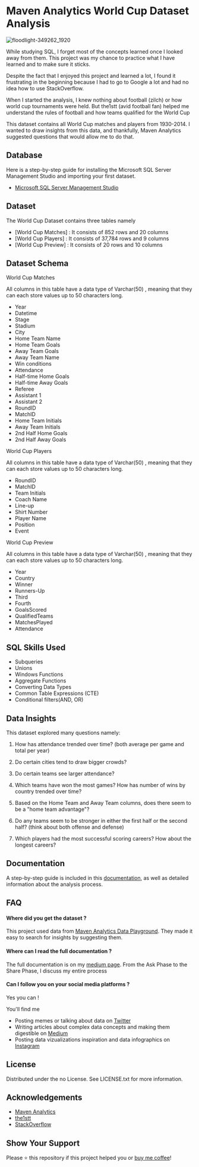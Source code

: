  
# Maven Analytics World Cup Dataset Analysis
![floodlight-349262_1920](https://user-images.githubusercontent.com/105794651/186025922-2e32ce4a-c0a2-4eff-ae47-b56c766db590.jpg)


While studying SQL, I forget most of the concepts learned once I looked away from them. 
This project was my chance to practice what I have learned and to make sure it sticks.

Despite the fact that I enjoyed this project and learned a lot, I found it frustrating in the beginning because I had to go to Google a lot and had no idea how to use StackOverflow.

When I started the analysis, I knew nothing about football (zilch) or how world cup tournaments were held. But the1stt (avid football fan)  helped me understand the rules of football and how teams qualified for the World Cup

This dataset contains all World Cup matches and players from 1930-2014. I wanted to draw insights from this data, and thankfully, Maven Analytics suggested questions that would allow me to do that.






## Database
Here is a step-by-step guide for installing the Microsoft SQL Server Management Studio and importing your first dataset.

- [Microsoft SQL Server Management Studio](https://docs.microsoft.com/en-us/sql/ssms/download-sql-server-management-studio-ssms?view=sql-server-ver16)
## Dataset
The World Cup Dataset contains three tables namely 
- [World Cup Matches] : It consists of 852 rows and 20 columns 
- [World Cup Players] : It consists of 37,784 rows and 9 columns 
- [World Cup Preview] : It consists of 20 rows and 10 columns 
##  Dataset Schema 
World Cup Matches

All columns in this table have a data type of Varchar(50) , meaning that they can each store values up to 50 characters long.
- Year
- Datetime
- Stage
- Stadium
- City
- Home Team Name
- Home Team Goals
- Away Team Goals
- Away Team Name
- Win conditions
- Attendance
- Half-time Home Goals
- Half-time Away Goals
- Referee
- Assistant 1
- Assistant 2
- RoundID
- MatchID
- Home Team Initials
- Away Team Initials
- 2nd Half Home Goals
- 2nd Half Away Goals

World Cup Players

All columns in this table have a data type of Varchar(50) , meaning that they can each store values up to 50 characters long.

- RoundID
- MatchID
- Team Initials
- Coach Name
- Line-up
- Shirt Number
- Player Name
- Position
- Event

World Cup Preview

All columns in this table have a data type of Varchar(50) , meaning that they can each store values up to 50 characters long.

- Year
- Country
- Winner
- Runners-Up
- Third
- Fourth
- GoalsScored
- QualifiedTeams
- MatchesPlayed
- Attendance
## SQL Skills Used 

- Subqueries
- Unions
- Windows Functions
- Aggregate Functions
- Converting Data Types
- Common Table Expressions (CTE)
- Conditional filters(AND, OR)


## Data Insights 

This dataset explored many questions namely:

 1. How has attendance trended over time? (both average per game and total per year)

2. Do certain cities tend to draw bigger crowds?

3. Do certain teams see larger attendance?

4. Which teams have won the most games? How has number of wins by country trended over time?

5. Based on the Home Team and Away Team columns, does there seem to be a "home team advantage"?

6. Do any teams seem to be stronger in either the first half or the second half? (think about both offense and defense)

7. Which players had the most successful scoring careers? How about the longest careers?


## Documentation


A step-by-step guide is included in this [documentation](lowcodedatagirl.medium.com), as well as detailed information about the analysis process.

## FAQ

####    Where did you get the dataset ? 

This project used data from [Maven Analytics Data Playground](https://app.mavenanalytics.io/login). They made it easy to search for insights by suggesting them. 


#### Where can I read the full documentation ?

The full documentation is on my [medium page](lowcodedatagirl.medium.com). From the Ask Phase to the Share Phase, I discuss my entire process

#### Can I follow you on your social media platforms ? 

Yes you can !
 
 You'll find me 
- Posting memes or talking about data on [Twitter](https://twitter.com/LowCodeDataGirl/status/1539491369491759107?s=20&t=_AIGHnY6mDlG9uaiR8aa0g)
- Writing articles about complex data concepts and making them digestible on [Medium](lowcodedatagirl.medium.com)   
- Posting data vizualizations inspiration and data infographics on [Instagram](https://www.instagram.com/lowcodedatagirl/)

## License

Distributed under the no License. See LICENSE.txt for more information.
## Acknowledgements

- [Maven Analytics](https://app.mavenanalytics.io/login)
- [the1stt](https://github.com/the1stt?tab=repositories)
- [StackOverflow](https://stackoverflow.com/)


## Show Your Support
Please ⭐️ this repository if this project helped you or [buy me coffee]( https://www.buymeacoffee.com/lowcodedatagirl)!


 
 
 
 

 
